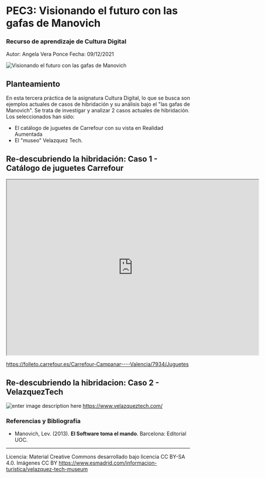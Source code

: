 # PEC3: Visionando el futuro con las gafas de Manovich 

### Recurso de aprendizaje de Cultura Digital 
Autor: Angela Vera Ponce
Fecha: 09/12/2021

![Visionando el futuro con las gafas de Manovich](https://cdn.pixabay.com/photo/2019/11/20/04/21/sunglasses-4639073_960_720.jpg)


## Planteamiento

En esta tercera práctica de la asignatura Cultura Digital, lo que se busca son ejemplos actuales de casos de hibridación y su análisis bajo el "las gafas de Manovich". 
Se trata de investigar y analizar 2 casos actuales de hibridación. Los seleccionados han sido:
- El catálogo de juguetes de Carrefour con su vista en Realidad Aumentada
- El "museo" Velazquez Tech.


## Re-descubriendo la hibridación: Caso 1 - Catálogo de juguetes Carrefour

<iframe src="https://drive.google.com/file/d/1wwHKJqajLGzkQiW7CRShYA-7iWiazni-/preview" width="690" height="480" allow="autoplay"></iframe>

https://folleto.carrefour.es/Carrefour-Campanar----Valencia/7934/Juguetes 


## Re-descubriendo la hibridacion: Caso 2 - VelazquezTech

![enter image description here](https://www.esmadrid.com/sites/default/files/recursosturisticos/infoturistica/velazquez_tech_museum.jpg)
https://www.velazqueztech.com/ 




### Referencias y Bibliografía

* Manovich, Lev. (2013). **El Software toma el mando**. Barcelona: Editorial UOC. 


----

Licencia: Material Creative Commons desarrollado bajo licencia CC BY-SA 4.0. Imágenes CC BY https://www.esmadrid.com/informacion-turistica/velazquez-tech-museum 
